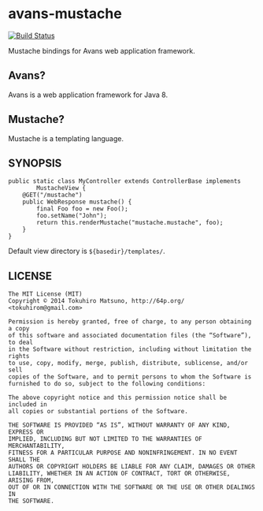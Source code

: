 # avans-mustache

[![Build Status](https://travis-ci.org/tokuhirom/avans-mustache.svg?branch=master)](https://travis-ci.org/tokuhirom/avans-mustache)

Mustache bindings for Avans web application framework.

## Avans?

Avans is a web application framework for Java 8.

## Mustache?

Mustache is a templating language.

## SYNOPSIS

	public static class MyController extends ControllerBase implements
			MustacheView {
		@GET("/mustache")
		public WebResponse mustache() {
			final Foo foo = new Foo();
			foo.setName("John");
			return this.renderMustache("mustache.mustache", foo);
		}
	}

Default view directory is `${basedir}/templates/`.

## LICENSE

    The MIT License (MIT)
    Copyright © 2014 Tokuhiro Matsuno, http://64p.org/ <tokuhirom@gmail.com>

    Permission is hereby granted, free of charge, to any person obtaining a copy
    of this software and associated documentation files (the “Software”), to deal
    in the Software without restriction, including without limitation the rights
    to use, copy, modify, merge, publish, distribute, sublicense, and/or sell
    copies of the Software, and to permit persons to whom the Software is
    furnished to do so, subject to the following conditions:

    The above copyright notice and this permission notice shall be included in
    all copies or substantial portions of the Software.

    THE SOFTWARE IS PROVIDED “AS IS”, WITHOUT WARRANTY OF ANY KIND, EXPRESS OR
    IMPLIED, INCLUDING BUT NOT LIMITED TO THE WARRANTIES OF MERCHANTABILITY,
    FITNESS FOR A PARTICULAR PURPOSE AND NONINFRINGEMENT. IN NO EVENT SHALL THE
    AUTHORS OR COPYRIGHT HOLDERS BE LIABLE FOR ANY CLAIM, DAMAGES OR OTHER
    LIABILITY, WHETHER IN AN ACTION OF CONTRACT, TORT OR OTHERWISE, ARISING FROM,
    OUT OF OR IN CONNECTION WITH THE SOFTWARE OR THE USE OR OTHER DEALINGS IN
    THE SOFTWARE.
